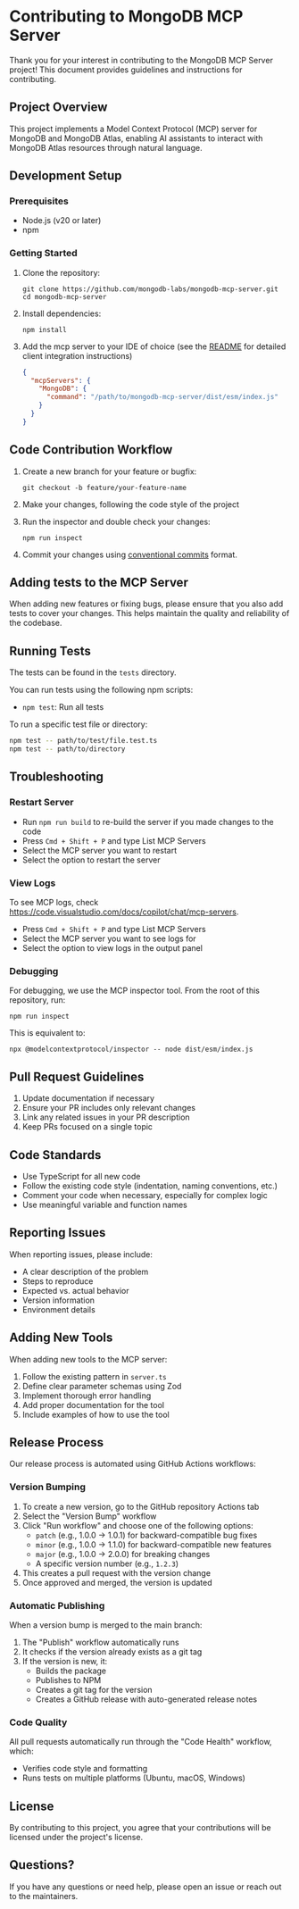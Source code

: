 # Contributing to MongoDB MCP Server

Thank you for your interest in contributing to the MongoDB MCP Server project! This document provides guidelines and instructions for contributing.

## Project Overview

This project implements a Model Context Protocol (MCP) server for MongoDB and MongoDB Atlas, enabling AI assistants to interact with MongoDB Atlas resources through natural language.

## Development Setup

### Prerequisites

- Node.js (v20 or later)
- npm

### Getting Started

1. Clone the repository:

   ```
   git clone https://github.com/mongodb-labs/mongodb-mcp-server.git
   cd mongodb-mcp-server
   ```

2. Install dependencies:

   ```
   npm install
   ```

3. Add the mcp server to your IDE of choice (see the [README](README.md) for detailed client integration instructions)
   ```json
   {
     "mcpServers": {
       "MongoDB": {
         "command": "/path/to/mongodb-mcp-server/dist/esm/index.js"
       }
     }
   }
   ```

## Code Contribution Workflow

1. Create a new branch for your feature or bugfix:

   ```
   git checkout -b feature/your-feature-name
   ```

2. Make your changes, following the code style of the project

3. Run the inspector and double check your changes:

   ```
   npm run inspect
   ```

4. Commit your changes using [conventional commits](https://www.conventionalcommits.org/en/v1.0.0/) format.

## Adding tests to the MCP Server

When adding new features or fixing bugs, please ensure that you also add tests to cover your changes. This helps maintain the quality and reliability of the codebase.

## Running Tests

The tests can be found in the `tests` directory.

You can run tests using the following npm scripts:

- `npm test`: Run all tests

To run a specific test file or directory:

```bash
npm test -- path/to/test/file.test.ts
npm test -- path/to/directory
```

## Troubleshooting

### Restart Server

- Run `npm run build` to re-build the server if you made changes to the code
- Press `Cmd + Shift + P` and type List MCP Servers
- Select the MCP server you want to restart
- Select the option to restart the server

### View Logs

To see MCP logs, check https://code.visualstudio.com/docs/copilot/chat/mcp-servers.

- Press `Cmd + Shift + P` and type List MCP Servers
- Select the MCP server you want to see logs for
- Select the option to view logs in the output panel

### Debugging

For debugging, we use the MCP inspector tool. From the root of this repository, run:

```shell
npm run inspect
```

This is equivalent to:

```shell
npx @modelcontextprotocol/inspector -- node dist/esm/index.js
```

## Pull Request Guidelines

1. Update documentation if necessary
2. Ensure your PR includes only relevant changes
3. Link any related issues in your PR description
4. Keep PRs focused on a single topic

## Code Standards

- Use TypeScript for all new code
- Follow the existing code style (indentation, naming conventions, etc.)
- Comment your code when necessary, especially for complex logic
- Use meaningful variable and function names

## Reporting Issues

When reporting issues, please include:

- A clear description of the problem
- Steps to reproduce
- Expected vs. actual behavior
- Version information
- Environment details

## Adding New Tools

When adding new tools to the MCP server:

1. Follow the existing pattern in `server.ts`
2. Define clear parameter schemas using Zod
3. Implement thorough error handling
4. Add proper documentation for the tool
5. Include examples of how to use the tool

## Release Process

Our release process is automated using GitHub Actions workflows:

### Version Bumping

1. To create a new version, go to the GitHub repository Actions tab
2. Select the "Version Bump" workflow
3. Click "Run workflow" and choose one of the following options:
   - `patch` (e.g., 1.0.0 → 1.0.1) for backward-compatible bug fixes
   - `minor` (e.g., 1.0.0 → 1.1.0) for backward-compatible new features
   - `major` (e.g., 1.0.0 → 2.0.0) for breaking changes
   - A specific version number (e.g., `1.2.3`)
4. This creates a pull request with the version change
5. Once approved and merged, the version is updated

### Automatic Publishing

When a version bump is merged to the main branch:

1. The "Publish" workflow automatically runs
2. It checks if the version already exists as a git tag
3. If the version is new, it:
   - Builds the package
   - Publishes to NPM
   - Creates a git tag for the version
   - Creates a GitHub release with auto-generated release notes

### Code Quality

All pull requests automatically run through the "Code Health" workflow, which:

- Verifies code style and formatting
- Runs tests on multiple platforms (Ubuntu, macOS, Windows)

## License

By contributing to this project, you agree that your contributions will be licensed under the project's license.

## Questions?

If you have any questions or need help, please open an issue or reach out to the maintainers.
